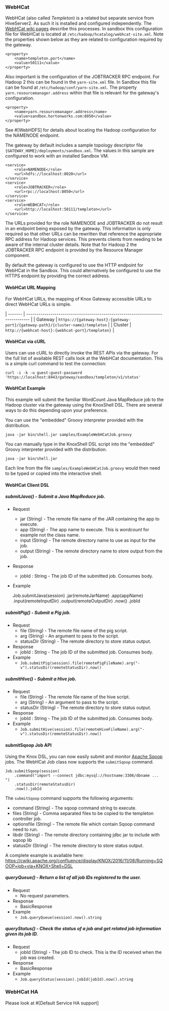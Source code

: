 <!--
   Licensed to the Apache Software Foundation (ASF) under one or more
   contributor license agreements.  See the NOTICE file distributed with
   this work for additional information regarding copyright ownership.
   The ASF licenses this file to You under the Apache License, Version 2.0
   (the "License"); you may not use this file except in compliance with
   the License.  You may obtain a copy of the License at

       https://www.apache.org/licenses/LICENSE-2.0

   Unless required by applicable law or agreed to in writing, software
   distributed under the License is distributed on an "AS IS" BASIS,
   WITHOUT WARRANTIES OR CONDITIONS OF ANY KIND, either express or implied.
   See the License for the specific language governing permissions and
   limitations under the License.
-->
<!---
   Licensed to the Apache Software Foundation (ASF) under one or more
   contributor license agreements.  See the NOTICE file distributed with
   this work for additional information regarding copyright ownership.
   The ASF licenses this file to You under the Apache License, Version 2.0
   (the "License"); you may not use this file except in compliance with
   the License.  You may obtain a copy of the License at

       https://www.apache.org/licenses/LICENSE-2.0

   Unless required by applicable law or agreed to in writing, software
   distributed under the License is distributed on an "AS IS" BASIS,
   WITHOUT WARRANTIES OR CONDITIONS OF ANY KIND, either express or implied.
   See the License for the specific language governing permissions and
   limitations under the License.
--->

### WebHCat ###

WebHCat (also called _Templeton_) is a related but separate service from HiveServer2.
As such it is installed and configured independently.
The [WebHCat wiki pages](https://cwiki.apache.org/confluence/display/Hive/WebHCat) describe this processes.
In sandbox this configuration file for WebHCat is located at `/etc/hadoop/hcatalog/webhcat-site.xml`.
Note the properties shown below as they are related to configuration required by the gateway.

    <property>
        <name>templeton.port</name>
        <value>50111</value>
    </property>

Also important is the configuration of the JOBTRACKER RPC endpoint.
For Hadoop 2 this can be found in the `yarn-site.xml` file.
In Sandbox this file can be found at `/etc/hadoop/conf/yarn-site.xml`.
The property `yarn.resourcemanager.address` within that file is relevant for the gateway's configuration.

    <property>
        <name>yarn.resourcemanager.address</name>
        <value>sandbox.hortonworks.com:8050</value>
    </property>

See #[WebHDFS] for details about locating the Hadoop configuration for the NAMENODE endpoint.

The gateway by default includes a sample topology descriptor file `{GATEWAY_HOME}/deployments/sandbox.xml`.
The values in this sample are configured to work with an installed Sandbox VM.

    <service>
        <role>NAMENODE</role>
        <url>hdfs://localhost:8020</url>
    </service>
    <service>
        <role>JOBTRACKER</role>
        <url>rpc://localhost:8050</url>
    </service>
    <service>
        <role>WEBHCAT</role>
        <url>http://localhost:50111/templeton</url>
    </service>

The URLs provided for the role NAMENODE and JOBTRACKER do not result in an endpoint being exposed by the gateway.
This information is only required so that other URLs can be rewritten that reference the appropriate RPC address for Hadoop services.
This prevents clients from needing to be aware of the internal cluster details.
Note that for Hadoop 2 the JOBTRACKER RPC endpoint is provided by the Resource Manager component.

By default the gateway is configured to use the HTTP endpoint for WebHCat in the Sandbox.
This could alternatively be configured to use the HTTPS endpoint by providing the correct address.

#### WebHCat URL Mapping ####

For WebHCat URLs, the mapping of Knox Gateway accessible URLs to direct WebHCat URLs is simple.

| ------- | ------------------------------------------------------------------------------- |
| Gateway | `https://{gateway-host}:{gateway-port}/{gateway-path}/{cluster-name}/templeton` |
| Cluster | `http://{webhcat-host}:{webhcat-port}/templeton}`                               |


#### WebHCat via cURL

Users can use cURL to directly invoke the REST APIs via the gateway. For the full list of available REST calls look at the WebHCat documentation. This is a simple curl command to test the connection:

    curl -i -k -u guest:guest-password 'https://localhost:8443/gateway/sandbox/templeton/v1/status'


#### WebHCat Example ####

This example will submit the familiar WordCount Java MapReduce job to the Hadoop cluster via the gateway using the KnoxShell DSL.
There are several ways to do this depending upon your preference.

You can use the "embedded" Groovy interpreter provided with the distribution.

    java -jar bin/shell.jar samples/ExampleWebHCatJob.groovy

You can manually type in the KnoxShell DSL script into the "embedded" Groovy interpreter provided with the distribution.

    java -jar bin/shell.jar

Each line from the file `samples/ExampleWebHCatJob.groovy` would then need to be typed or copied into the interactive shell.

#### WebHCat Client DSL ####

##### submitJava() - Submit a Java MapReduce job.

* Request
    * jar (String) - The remote file name of the JAR containing the app to execute.
    * app (String) - The app name to execute. This is _wordcount_ for example not the class name.
    * input (String) - The remote directory name to use as input for the job.
    * output (String) - The remote directory name to store output from the job.
* Response
    * jobId : String - The job ID of the submitted job.  Consumes body.
* Example


    Job.submitJava(session)
        .jar(remoteJarName)
        .app(appName)
        .input(remoteInputDir)
        .output(remoteOutputDir)
        .now()
        .jobId

##### submitPig() - Submit a Pig job.

* Request
    * file (String) - The remote file name of the pig script.
    * arg (String) - An argument to pass to the script.
    * statusDir (String) - The remote directory to store status output.
* Response
    * jobId : String - The job ID of the submitted job.  Consumes body.
* Example
    * `Job.submitPig(session).file(remotePigFileName).arg("-v").statusDir(remoteStatusDir).now()`

##### submitHive() - Submit a Hive job.

* Request
    * file (String) - The remote file name of the hive script.
    * arg (String) - An argument to pass to the script.
    * statusDir (String) - The remote directory to store status output.
* Response
    * jobId : String - The job ID of the submitted job.  Consumes body.
* Example
    * `Job.submitHive(session).file(remoteHiveFileName).arg("-v").statusDir(remoteStatusDir).now()`

#### submitSqoop Job API ####
Using the Knox DSL, you can now easily submit and monitor [Apache Sqoop](https://sqoop.apache.org) jobs. The WebHCat Job class now supports the `submitSqoop` command.

    Job.submitSqoop(session)
        .command("import --connect jdbc:mysql://hostname:3306/dbname ... ")
        .statusDir(remoteStatusDir)
        .now().jobId

The `submitSqoop` command supports the following arguments:

* command (String) - The sqoop command string to execute.
* files (String) - Comma separated files to be copied to the templeton controller job.
* optionsfile (String) - The remote file which contain Sqoop command need to run.
* libdir (String) - The remote directory containing jdbc jar to include with sqoop lib
* statusDir (String) - The remote directory to store status output.

A complete example is available here: https://cwiki.apache.org/confluence/display/KNOX/2016/11/08/Running+SQOOP+job+via+KNOX+Shell+DSL


##### queryQueue() - Return a list of all job IDs registered to the user.

* Request
    * No request parameters.
* Response
    * BasicResponse
* Example
    * `Job.queryQueue(session).now().string`

##### queryStatus() - Check the status of a job and get related job information given its job ID.

* Request
    * jobId (String) - The job ID to check. This is the ID received when the job was created.
* Response
    * BasicResponse
* Example
    * `Job.queryStatus(session).jobId(jobId).now().string`

### WebHCat HA ###

Please look at #[Default Service HA support]
